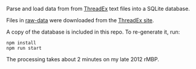 Parse and load data from from [ThreadEx](http://threadex.rcc-acis.org/) text files into a SQLite database.

Files in [raw-data](./raw-data) were downloaded from the [ThreadEx site](http://threadex.rcc-acis.org/links.html).

A copy of the database is included in this repo. To re-generate it, run:
```
npm install
npm run start
```

The processing takes about 2 minutes on my late 2012 rMBP.
